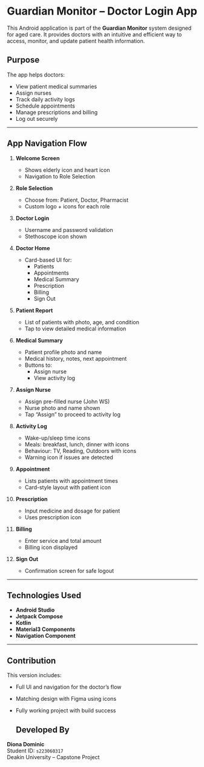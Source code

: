 # Guardian Monitor – Doctor Login App

This Android application is part of the **Guardian Monitor** system designed for aged care. It provides doctors with an intuitive and efficient way to access, monitor, and update patient health information.

## Purpose

The app helps doctors:
- View patient medical summaries
- Assign nurses
- Track daily activity logs
- Schedule appointments
- Manage prescriptions and billing
- Log out securely

---

## App Navigation Flow

1. **Welcome Screen**
   - Shows elderly icon and heart icon
   - Navigation to Role Selection

2. **Role Selection**
   - Choose from: Patient, Doctor, Pharmacist
   - Custom logo + icons for each role

3. **Doctor Login**
   - Username and password validation
   - Stethoscope icon shown

4. **Doctor Home**
   - Card-based UI for:
     - Patients
     - Appointments
     - Medical Summary
     - Prescription
     - Billing
     - Sign Out

5. **Patient Report**
   - List of patients with photo, age, and condition
   - Tap to view detailed medical information

6. **Medical Summary**
   - Patient profile photo and name
   - Medical history, notes, next appointment
   - Buttons to:
     - Assign nurse
     - View activity log

7. **Assign Nurse**
   - Assign pre-filled nurse (John WS)
   - Nurse photo and name shown
   - Tap “Assign” to proceed to activity log

8. **Activity Log**
   - Wake-up/sleep time icons
   - Meals: breakfast, lunch, dinner with icons
   - Behaviour: TV, Reading, Outdoors with icons
   - Warning icon if issues are detected

9. **Appointment**
   - Lists patients with appointment times
   - Card-style layout with patient icon

10. **Prescription**
    - Input medicine and dosage for patient
    - Uses prescription icon

11. **Billing**
    - Enter service and total amount
    - Billing icon displayed

12. **Sign Out**
    - Confirmation screen for safe logout

---

## Technologies Used

- **Android Studio**
- **Jetpack Compose**
- **Kotlin**
- **Material3 Components**
- **Navigation Component**

---

## Contribution

This version includes:
- Full UI and navigation for the doctor’s flow
- Matching design with Figma using icons
- Fully working project with build success

  ## Developed By

**Diona Dominic**  
Student ID: `s223060317`  
Deakin University – Capstone Project  
